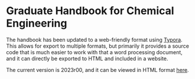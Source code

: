 # Graduate Handbook for Chemical Engineering

The handbook has been updated to a web-friendly format using [Typora](https://typora.io/). This allows for export to multiple formats, but primarily it provides a source code that is much easier to work with that a word processing document, and it can directly be exported to HTML and included in a website.

The current version is 2023r00, and it can be viewed in HTML format [here](https://docnathanm.github.io/chemeng_gradHandbook/).
